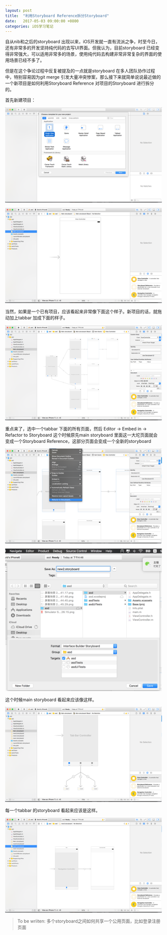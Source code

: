 ```yaml
---
layout: post
title:  "利用Storyboard Reference拆分Storyboard"
date:   2017-05-03 09:00:00 +0800
categories: iOS学习笔记
---
```


自从nib和之后的storyboard 出现以来，iOS开发就一直有流派之争，时至今日，还有非常多的开发坚持纯代码的去写UI界面。但我认为，目前storyboard 已经变得非常强大，可以适用非常多的场景，使用纯代码去构建非常非常复杂的界面的使用场景已经不多了。

但是在这个争论过程中反复被提及的一点就是storyboard 在多人团队协作过程中，特别容易因为git merge 引发大量冲突惨案，那么接下来就简单说说最近做的一个新项目是如何利用Storyboard Reference 对项目的Storyboard 进行拆分的。

首先新建项目：

![Storyboard img 1](/img/SB1.png)

![Storyboard img 2](/img/SB2.png)

当然，如果是一个已有项目，应该看起来非常像下面这个样子。新项目的话，就拖动加上tabbar 加成下面的样子。

![Storyboard img 3](/img/SB3.png)

重点来了，选中一个tabbar 下面的所有页面，然后 Editor -> Embed in -> Refactor to Storyboard 这个时候原先main storyboard 里面这一大坨页面就会变成一个Storyboard Reference，这部分页面会变成一个全新的storyboard

![Storyboard img 4](/img/SB4.png)

![Storyboard img 5](/img/SB5.png)

这个时候main storyboard 看起来应该像这样。

![Storyboard img 6](/img/SB6.png)

每一个tabbar 的storyboard 看起来应该是这样。

![Storyboard img 7](/img/SB7.png)

> To be wriiten: 多个storyboard之间如何共享一个公用页面，比如登录注册页面
